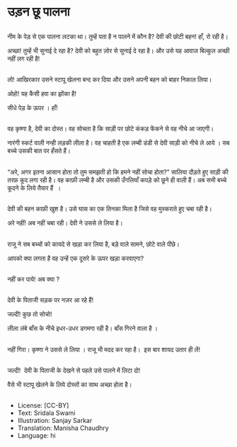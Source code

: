 # उड़न छू पालना

##
नीम के पेड़ से एक पालना लटका था। तुम्हें पता है न पालने में कौन है? देवी की छोटी बहन! हाँ, रो रही है। 

अच्छा! तुम्हें भी सुनाई दे रहा है? देवी को बहुत ज़ोर से सुनाई दे रहा है। और उसे यह आवाज़ बिल्कुल अच्छी नहीं लग रही है! 

##
लो! आखिरकार उसने स्टापू खेलना बन्द कर दिया   और उसने अपनी बहन को बाहर निकाल लिया। 

ओहो! यह कैसी हवा का झोंका है!

सीधे पेड़ के ऊपर । हाँ!  

##
वह कृष्णा है, देवी का दोस्त। वह सोचता है कि साड़ी पर छोटे कंकड़ फेंकने से वह नीचे आ जाएगी। 

नारंगी स्कर्ट वाली नन्ही लड़की लीला है। वह चाहती है एक लम्बी डंडी से देवी साड़ी को नीचे ले आये । सब बच्चे उसकी बात पर हँसते हैं। 

##
“अरे, अगर इतना आसान होता तो तुम समझती हो कि हमने नहीं सोचा होता?” सालिया दौड़ते हुए साड़ी की तरफ़ कूद लगा रही है। वह काफ़ी लम्बी है और उसकी उँगलियाँ  कपड़े को छूने ही वाली हैं। अब सभी बच्चे कूदने के लिये तैयार हैं  ।

##
देवी की बहन काफ़ी खुश है। उसे घास का एक तिनका मिला है जिसे वह मुस्कराते हुए चबा रही है।

अरे नहीं! अब नहीं चबा रही। देवी ने उससे ले लिया है। 

##
राजू ने सब बच्चों को कायदे  से खड़ा कर लिया है, बड़े वाले सामने, छोटे वाले पीछे। 

आपको क्या  लगता है वह उन्हें एक दूसरे के ऊपर खड़ा करवाएगा? 

##
नहीं कर पाये! अब क्या ? 

##
देवी के पिताजी सड़क पर नज़र आ रहे हैं! 

जल्दी! कुछ तो सोचो! 

लीला लंबे बाँस के नीचे इधर-उधर डगमगा रही है। बाँस गिरने वाला है । 

##
नहीं गिरा। कृष्णा ने उससे ले लिया । राजू भी मदद कर रहा है।  इस बार शायद उतार ही लें! 

##
जल्दी!  देवी के पिताजी के देखने से पहले उसे पालने में लिटा दो! 

वैसे भी स्टापू खेलने के लिये दोस्तों का साथ अच्छा होता है।   

##
* License: [CC-BY]
* Text: Sridala Swami
* Illustration: Sanjay Sarkar
* Translation: Manisha Chaudhry
* Language: hi
